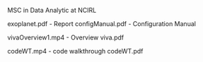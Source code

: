 MSC in Data Analytic at NCIRL 

exoplanet.pdf - Report
configManual.pdf - Configuration Manual

vivaOverview1.mp4 - Overview
viva.pdf

codeWT.mp4 - code walkthrough
codeWT.pdf
